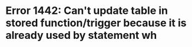 # Error 1442: Can't update table in stored function/trigger because it is already used by statement wh

